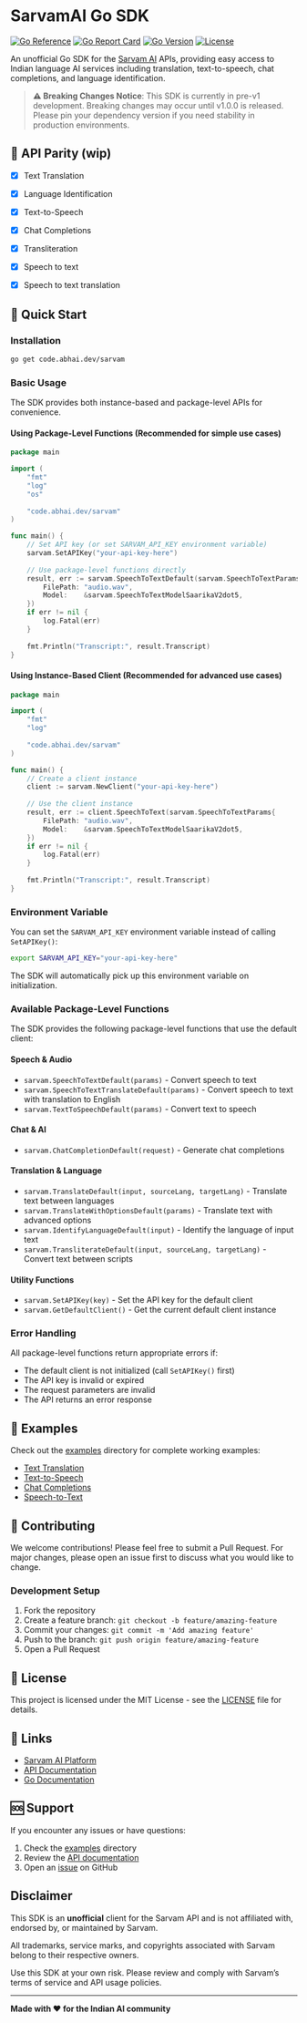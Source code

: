 # SarvamAI Go SDK

[![Go Reference](https://pkg.go.dev/badge/github.com/abhaikollara/sarvam.svg)](https://pkg.go.dev/github.com/abhaikollara/sarvam)
[![Go Report Card](https://goreportcard.com/badge/abhaikollara/sarvam)](https://goreportcard.com/report/abhaikollara/sarvam)
[![Go Version](https://img.shields.io/github/go-mod/go-version/abhaikollara/sarvam)](https://golang.org/dl/)
[![License](https://img.shields.io/badge/license-MIT-blue.svg)](LICENSE)

An unofficial Go SDK for the [Sarvam AI](https://sarvam.ai) APIs, providing easy access to Indian language AI services including translation, text-to-speech, chat completions, and language identification.

> **⚠️ Breaking Changes Notice**: This SDK is currently in pre-v1 development. Breaking changes may occur until v1.0.0 is released. Please pin your dependency version if you need stability in production environments.

## 🌟 API Parity (wip)

- [x] Text Translation
- [x] Language Identification
- [x] Text-to-Speech
- [x] Chat Completions
- [x] Transliteration
- [x] Speech to text
- [x] Speech to text translation


## 🚀 Quick Start

### Installation

```bash
go get code.abhai.dev/sarvam
```

### Basic Usage

The SDK provides both instance-based and package-level APIs for convenience.

#### Using Package-Level Functions (Recommended for simple use cases)

```go
package main

import (
    "fmt"
    "log"
    "os"
    
    "code.abhai.dev/sarvam"
)

func main() {
    // Set API key (or set SARVAM_API_KEY environment variable)
    sarvam.SetAPIKey("your-api-key-here")
    
    // Use package-level functions directly
    result, err := sarvam.SpeechToTextDefault(sarvam.SpeechToTextParams{
        FilePath: "audio.wav",
        Model:    &sarvam.SpeechToTextModelSaarikaV2dot5,
    })
    if err != nil {
        log.Fatal(err)
    }
    
    fmt.Println("Transcript:", result.Transcript)
}
```

#### Using Instance-Based Client (Recommended for advanced use cases)

```go
package main

import (
    "fmt"
    "log"
    
    "code.abhai.dev/sarvam"
)

func main() {
    // Create a client instance
    client := sarvam.NewClient("your-api-key-here")
    
    // Use the client instance
    result, err := client.SpeechToText(sarvam.SpeechToTextParams{
        FilePath: "audio.wav",
        Model:    &sarvam.SpeechToTextModelSaarikaV2dot5,
    })
    if err != nil {
        log.Fatal(err)
    }
    
    fmt.Println("Transcript:", result.Transcript)
}
```

### Environment Variable

You can set the `SARVAM_API_KEY` environment variable instead of calling `SetAPIKey()`:

```bash
export SARVAM_API_KEY="your-api-key-here"
```

The SDK will automatically pick up this environment variable on initialization.

### Available Package-Level Functions

The SDK provides the following package-level functions that use the default client:

#### Speech & Audio
- `sarvam.SpeechToTextDefault(params)` - Convert speech to text
- `sarvam.SpeechToTextTranslateDefault(params)` - Convert speech to text with translation to English
- `sarvam.TextToSpeechDefault(params)` - Convert text to speech

#### Chat & AI
- `sarvam.ChatCompletionDefault(request)` - Generate chat completions

#### Translation & Language
- `sarvam.TranslateDefault(input, sourceLang, targetLang)` - Translate text between languages
- `sarvam.TranslateWithOptionsDefault(params)` - Translate text with advanced options
- `sarvam.IdentifyLanguageDefault(input)` - Identify the language of input text
- `sarvam.TransliterateDefault(input, sourceLang, targetLang)` - Convert text between scripts

#### Utility Functions
- `sarvam.SetAPIKey(key)` - Set the API key for the default client
- `sarvam.GetDefaultClient()` - Get the current default client instance

### Error Handling

All package-level functions return appropriate errors if:
- The default client is not initialized (call `SetAPIKey()` first)
- The API key is invalid or expired
- The request parameters are invalid
- The API returns an error response

## 📖 Examples

Check out the [examples](./examples) directory for complete working examples:

- [Text Translation](./examples/text/translate.go)
- [Text-to-Speech](./examples/texttospeech/main.go)
- [Chat Completions](./examples/chatcompletions/chatcompletion.go)
- [Speech-to-Text](./examples/speechtotext/main.go)


## 🤝 Contributing

We welcome contributions! Please feel free to submit a Pull Request. For major changes, please open an issue first to discuss what you would like to change.

### Development Setup

1. Fork the repository
2. Create a feature branch: `git checkout -b feature/amazing-feature`
3. Commit your changes: `git commit -m 'Add amazing feature'`
4. Push to the branch: `git push origin feature/amazing-feature`
5. Open a Pull Request

## 📄 License

This project is licensed under the MIT License - see the [LICENSE](LICENSE) file for details.

## 🔗 Links

- [Sarvam AI Platform](https://sarvam.ai)
- [API Documentation](https://docs.sarvam.ai)
- [Go Documentation](https://pkg.go.dev/code.abhai.dev/sarvam)

## 🆘 Support

If you encounter any issues or have questions:

1. Check the [examples](./examples) directory
2. Review the [API documentation](https://docs.sarvam.ai)
3. Open an [issue](https://github.com/abhaikollara/sarvam-go/issues) on GitHub

## Disclaimer

This SDK is an **unofficial** client for the Sarvam API and is not affiliated with, endorsed by, or maintained by Sarvam.

All trademarks, service marks, and copyrights associated with Sarvam belong to their respective owners.

Use this SDK at your own risk. Please review and comply with Sarvam’s terms of service and API usage policies.

---

**Made with ❤️ for the Indian AI community** 
